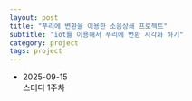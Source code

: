 ```yaml
---
layout: post
title: "푸리에 변환을 이용한 소음상쇄 프로젝트"
subtitle: "iot를 이용해서 푸리에 변환 시각화 하기"
category: project
tags: project
---
```


* 2025-09-15<br>
스터디 1주차


